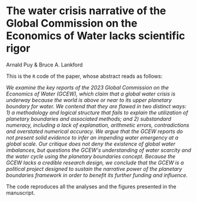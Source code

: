 
# The water crisis narrative of the Global Commission on the Economics of Water lacks scientific rigor 

Arnald Puy & Bruce A. Lankford

This is the ``R`` code of the paper, whose abstract reads as follows:

*We examine the key reports of the 2023 Global Commission on the Economics of Water (GCEW), which claim that a global water crisis is underway because the world is above or near to its upper planetary boundary for water. We contend that they are flawed in two distinct ways: 1) a methodology and logical structure that fails to explain the utilization of planetary boundaries and associated methods; and 2) substandard numeracy, including a lack of explanation, arithmetic errors, contradictions and overstated numerical accuracy. We argue that the GCEW reports do not present solid evidence to infer an impending water emergency at a global scale. Our critique does not deny the existence of global water imbalances, but questions the GCEW's understanding of water scarcity and the water cycle using the planetary boundaries concept. Because the GCEW lacks a credible research design, we conclude that the GCEW is a political project designed to sustain the narrative power of the planetary boundaries framework in order to benefit its further funding and influence.*

The code reproduces all the analyses and the figures presented in the manuscript.

